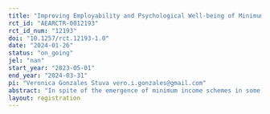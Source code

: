```yaml
---
title: "Improving Employability and Psychological Well-being of Minimum Income Recipients through a Labor Reactivation Program: A Pilot Study with Spanish Red Cross."
rct_id: "AEARCTR-0012193"
rct_id_num: "12193"
doi: "10.1257/rct.12193-1.0"
date: "2024-01-26"
status: "on_going"
jel: "nan"
start_year: "2023-05-01"
end_year: "2024-03-31"
pi: "Veronica Gonzales Stuva vero.i.gonzales@gmail.com"
abstract: "In spite of the emergence of minimum income schemes in some high-income countries, such as the Ingreso Mínimo Vital (IMV) in Spain, there is not enough evidence to prove that these transfers alone can promote social inclusion amongst potential beneficiaries. In these contexts, it is common to find non-governmental organizations (NGOs) providing programs for low-income households that aim to enhance the effectiveness of underlying government income schemes by preventing a situation of stagnant unemployment. We are currently partnering with Cruz Roja Española (CRE) and the Spanish Ministry of Inclusion, Social Security and Migrations (MISSM) to run a randomized evaluation of CRE’s labor interventions targeting families whose adult members are unemployed or have a low work intensity. Participants will be randomly assigned to receive an integral program that incorporates activities that promote personal autonomy and labor market insertion. Our primary outcomes will include measures of labor insertion and psychological well-being. At the end of the experiment, we expect to prove that complementing a minimum income scheme with an integral program like the one described can be effective in improving employability outcomes and reducing dependence on the social protection system."
layout: registration
---
```


